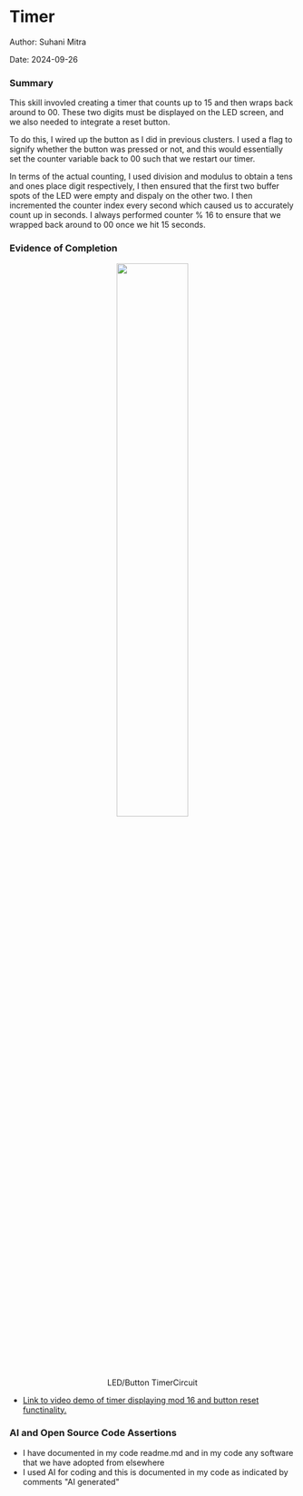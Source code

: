 #  Timer

Author: Suhani Mitra

Date: 2024-09-26

### Summary

This skill invovled creating a timer that counts up to 15 and then wraps back around to 00. These two digits must be displayed on the LED screen, and we also needed to integrate a reset button.

To do this, I wired up the button as I did in previous clusters. I used a flag to signify whether the button was pressed or not, and this would essentially set the counter variable back to 00 such that we restart our timer.

In terms of the actual counting, I used division and modulus to obtain a tens and ones place digit respectively, I then ensured that the first two buffer spots of the LED were empty and dispaly on the other two. I then incremented the counter index every second which caused us to accurately count up in seconds. I always performed counter % 16 to ensure that we wrapped back around to 00 once we hit 15 seconds.

### Evidence of Completion
<p align="center">
<img src="./images/14_circuit_pic.png" width="50%">
</p>
<p align="center">
LED/Button TimerCircuit
</p>

- [Link to video demo of timer displaying mod 16 and button reset functinality.](https://drive.google.com/file/d/1ZttHkC2SzKNFygLp_kF1TJzMGKBcBxt9/view?usp=drive_link)

### AI and Open Source Code Assertions

- I have documented in my code readme.md and in my code any
software that we have adopted from elsewhere
- I used AI for coding and this is documented in my code as
indicated by comments "AI generated" 



